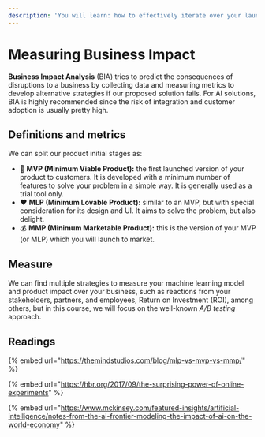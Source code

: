 ```yaml
---
description: 'You will learn: how to effectively iterate over your launched product.'
---
```


# Measuring Business Impact

**Business Impact Analysis** \(BIA\) tries to predict the consequences of disruptions to a business by collecting data and measuring metrics to develop alternative strategies if our proposed solution fails. For AI solutions, BIA is highly recommended since the risk of integration and customer adoption is usually pretty high.

## Definitions and metrics

We can split our product initial stages as:

* 🚀 **MVP \(Minimum Viable Product\):** the first launched version of your product to customers. It is developed with a minimum number of features to solve your problem in a simple way. It is generally used as a trial tool only.
* ❤️ **MLP \(Minimum Lovable Product\):** similar to an MVP, but with special consideration for its design and UI. It aims to solve the problem, but also delight.
* 💰 **MMP \(Minimum Marketable Product\):** this is the version of your MVP \(or MLP\) which you will launch to market.

## Measure

We can find multiple strategies to measure your machine learning model and product impact over your business, such as reactions from your stakeholders, partners, and employees, Return on Investment \(ROI\), among others, but in this course, we will focus on the well-known _A/B testing_ approach.

## Readings

{% embed url="https://themindstudios.com/blog/mlp-vs-mvp-vs-mmp/" %}

{% embed url="https://hbr.org/2017/09/the-surprising-power-of-online-experiments" %}

{% embed url="https://www.mckinsey.com/featured-insights/artificial-intelligence/notes-from-the-ai-frontier-modeling-the-impact-of-ai-on-the-world-economy" %}



